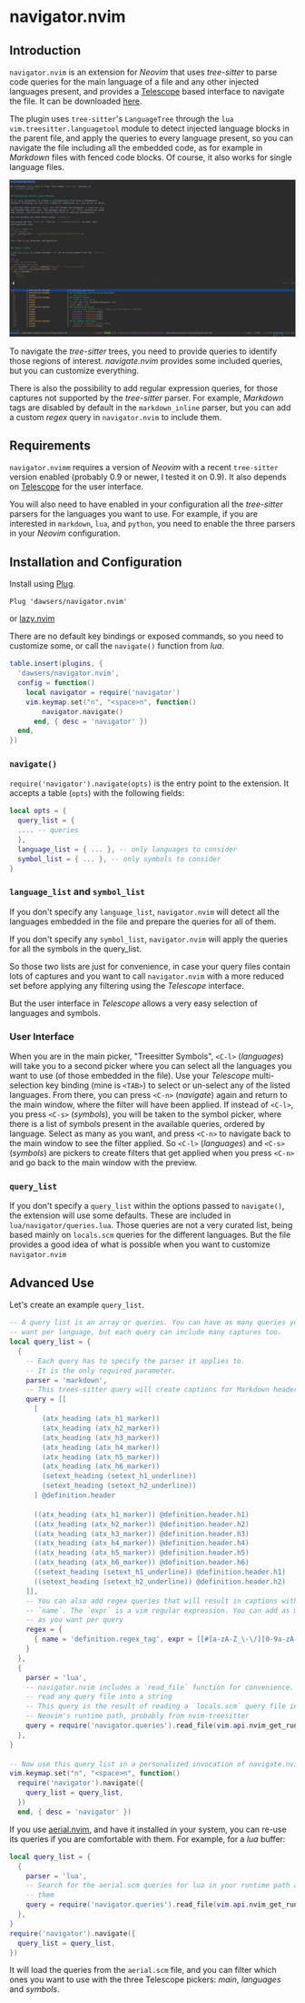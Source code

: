 # navigator.nvim

## Introduction

`navigator.nvim` is an extension for *Neovim* that uses
*tree-sitter* to parse code queries for the main language of a file and
any other injected languages present, and provides a [Telescope](https://github.com/nvim-telescope/telescope.nvim) based
interface to navigate the file. It can be downloaded [here](https://github.com/dawsers/navigator.nvim).

The plugin uses `tree-sitter`'s `LanguageTree` through the `lua`
`vim.treesitter.languagetool` module to detect injected language blocks
in the parent file, and apply the queries to every language present, so you
can navigate the file including all the embedded code, as for example in
*Markdown* files with fenced code blocks. Of course, it also works for single
language files.

![Image](./images/navigator.nvim.png)

To navigate the *tree-sitter* trees, you need to provide queries to identify
those regions of interest. *navigate.nvim* provides some included queries, but
you can customize everything.

There is also the possibility to add regular expression queries, for those
captures not supported by the *tree-sitter* parser. For example, *Markdown*
tags are disabled by default in the `markdown_inline` parser, but you can add
a custom *regex* query in `navigator.nvim` to include them.

## Requirements

`navigator.nvimm` requires a version of *Neovim* with a recent
`tree-sitter` version enabled (probably 0.9 or newer, I tested it on
0.9). It also depends on [Telescope](https://github.com/nvim-telescope/telescope.nvim) for the user interface.

You will also need to have enabled in your configuration all the *tree-sitter* parsers
for the languages you want to use. For example, if you are interested in
`markdown`, `lua`, and `python`, you need to enable the three parsers in
your *Neovim* configuration.


## Installation and Configuration

Install using [Plug](https://github.com/junegunn/vim-plug).

``` vim
Plug 'dawsers/navigator.nvim'
```

or [lazy.nvim](https://github.com/folke/lazy.nvim)

There are no default key bindings or exposed commands, so you need to customize
some, or call the `navigate()` function from *lua*.

``` lua
table.insert(plugins, {
  'dawsers/navigator.nvim',
  config = function()
    local navigator = require('navigator')
    vim.keymap.set("n", "<space>n", function()
        navigator.navigate()
      end, { desc = 'navigator' })
  end,
})
```

### `navigate()`

`require('navigator').navigate(opts)` is the entry point to the extension. It
accepts a table (`opts`) with the following fields:

``` lua
local opts = {
  query_list = {
  .... -- queries
  },
  language_list = { ... }, -- only languages to consider
  symbol_list = { ... }, -- only symbols to consider
}
```

### `language_list` and `symbol_list`

If you don't specify any `language_list`, `navigator.nvim`
will detect all the languages embedded in the file and prepare the queries for
all of them.

If you don't specify any `symbol_list`, `navigator.nvim`
will apply the queries for all the symbols in the query_list.

So those two lists are just for convenience, in case your query files contain
lots of captures and you want to call `navigator.nvim` with a more reduced
set before applying any filtering using the *Telescope* interface.

But the user interface in *Telescope* allows a very easy selection of
languages and symbols.


### User Interface

When you are in the main picker, "Treesitter Symbols", `<C-l>` (*languages*)
will take you to a second picker where you can select all the languages you
want to use (of those embedded in the file). Use your *Telescope*
multi-selection key binding (mine is `<TAB>`) to select or un-select any of
the listed languages. From there, you can press `<C-n>` (*navigate*) again and
return to the main window, where the filter will have been applied. If instead
of `<C-l>`, you press `<C-s>` (*symbols*), you will be taken to the symbol
picker, where there is a list of symbols present in the available queries,
ordered by language. Select as many as you want, and press `<C-n>` to navigate
back to the main window to see the filter applied. So `<C-l>` (*languages*) and
`<C-s>` (*symbols*) are pickers to create filters that get applied when you
press `<C-n>` and go back to the main window with the preview.

### `query_list`

If you don't specify a `query_list` within the options passed to `navigate()`,
the extension will use some defaults. These are included in
`lua/navigator/queries.lua`. Those queries are not a very curated list, being based
mainly on `locals.scm` queries for the different languages. But the file
provides a good idea of what is possible when you want to customize
`navigator.nvim`


## Advanced Use

Let's create an example `query_list`.

``` lua
-- A query list is an array or queries. You can have as many queries you
-- want per language, but each query can include many captures too.
local query_list = {
  {
    -- Each query has to specify the parser it applies to.
    -- It is the only required parameter.
    parser = 'markdown',
    -- This trees-sitter query will create captions for Markdown headers
    query = [[
      [
        (atx_heading (atx_h1_marker))
        (atx_heading (atx_h2_marker))
        (atx_heading (atx_h3_marker))
        (atx_heading (atx_h4_marker))
        (atx_heading (atx_h5_marker))
        (atx_heading (atx_h6_marker))
        (setext_heading (setext_h1_underline))
        (setext_heading (setext_h2_underline))
      ] @definition.header

      ((atx_heading (atx_h1_marker)) @definition.header.h1)
      ((atx_heading (atx_h2_marker)) @definition.header.h2)
      ((atx_heading (atx_h3_marker)) @definition.header.h3)
      ((atx_heading (atx_h4_marker)) @definition.header.h4)
      ((atx_heading (atx_h5_marker)) @definition.header.h5)
      ((atx_heading (atx_h6_marker)) @definition.header.h6)
      ((setext_heading (setext_h1_underline)) @definition.header.h1)
      ((setext_heading (setext_h2_underline)) @definition.header.h2)
    ]],
    -- You can also add regex queries that will result in captions with
    -- `name`. The `expr` is a vim regular expression. You can add as many
    -- as you want per query
    regex = {
      { name = 'definition.regex_tag', expr = [[#[a-zA-Z_\-\/][0-9a-zA-Z_\-\/]*]] },
    }
  },
  {
    parser = 'lua',
    -- navigator.nvim includes a `read_file` function for convenience. It can
    -- read any query file into a string
    -- This query is the result of reading a `locals.scm` query file in
    -- Neovim's runtime path, probably from nvim-treesitter
    query = require('navigator.queries').read_file(vim.api.nvim_get_runtime_file(string.format("queries/%s/%s.scm", 'lua', 'locals'), true)[1]),
  },
}

-- Now use this query_list in a personalized invocation of navigate.nvim
vim.keymap.set("n", "<space>n", function()
  require('navigator').navigate({
    query_list = query_list,
  })
  end, { desc = 'navigator' })
```

If you use [aerial.nvim](https://github.com/stevearc/aerial.nvim), and have it
installed in your system, you can re-use its queries if you are comfortable
with them. For example, for a *lua* buffer:

``` lua
local query_list = {
  {
    parser = 'lua',
    -- Search for the aerial.scm queries for lua in your runtime path and load
    -- them
    query = require('navigator.queries').read_file(vim.api.nvim_get_runtime_file(string.format("queries/%s/%s.scm", 'lua', 'aerial'), true)[1]),
  },
}
require('navigator').navigate({
  query_list = query_list,
})
```

It will load the queries from the `aerial.scm` file, and you can filter which
ones you want to use with the three Telescope pickers: *main*, *languages* and
*symbols*.

